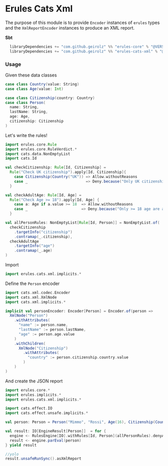# Erules Cats Xml
The purpose of this module is to provide `Encoder` instances of `erules` types
and the `XmlReportEncoder` instances to produce an XML report.

**Sbt**
```sbt
  libraryDependencies += "com.github.geirolz" %% "erules-core" % "@VERSION@"
  libraryDependencies += "com.github.geirolz" %% "erules-cats-xml" % "@VERSION@"
```

### Usage

Given these data classes
```scala mdoc:to-string
case class Country(value: String)
case class Age(value: Int)

case class Citizenship(country: Country)
case class Person(
  name: String,
  lastName: String,
  age: Age,
  citizenship: Citizenship
)
```

Let's write the rules!
```scala mdoc:to-string
import erules.core.Rule
import erules.core.RuleVerdict.*
import cats.data.NonEmptyList
import cats.Id

val checkCitizenship: Rule[Id, Citizenship] =
  Rule("Check UK citizenship").apply[Id, Citizenship]{
    case Citizenship(Country("UK")) => Allow.withoutReasons
    case _                          => Deny.because("Only UK citizenship is allowed!")
  }

val checkAdultAge: Rule[Id, Age] =
  Rule("Check Age >= 18").apply[Id, Age] {
    case a: Age if a.value >= 18  => Allow.withoutReasons
    case _                        => Deny.because("Only >= 18 age are allowed!")
  }

val allPersonRules: NonEmptyList[Rule[Id, Person]] = NonEmptyList.of(
  checkCitizenship
    .targetInfo("citizenship")
    .contramap(_.citizenship),
  checkAdultAge
    .targetInfo("age")
    .contramap(_.age)
)
```

Import
```scala mdoc:silent
import erules.cats.xml.implicits.*
```

Define the `Person` encoder
```scala mdoc:silent
import cats.xml.codec.Encoder
import cats.xml.XmlNode
import cats.xml.implicits.*

implicit val personEncoder: Encoder[Person] = Encoder.of(person =>
  XmlNode("Person")
    .withAttributes(
      "name" := person.name,
      "lastName" := person.lastName,
      "age" := person.age.value
    )
    .withChildren(
      XmlNode("Citizenship")
        .withAttributes(
          "country" := person.citizenship.country.value
        )
    )
)
```

And create the JSON report
```scala mdoc:to-string
import erules.core.*
import erules.implicits.*
import erules.cats.xml.implicits.*

import cats.effect.IO
import cats.effect.unsafe.implicits.*

val person: Person = Person("Mimmo", "Rossi", Age(16), Citizenship(Country("IT")))

val result: IO[EngineResult[Person]]  = for {
  engine <- RulesEngine[IO].withRules[Id, Person](allPersonRules).denyAllNotAllowed
  result <- engine.parEval(person)
} yield result

//yolo
result.unsafeRunSync().asXmlReport
```